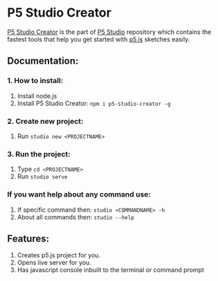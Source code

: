 # P5 Studio Creator

[P5 Studio Creator](https://github.com/Andy-Python-Programmer/p5-studio/tree/master/creator) is the part of [P5 Studio](https://github.com/Andy-Python-Programmer/p5-studio) repository which contains the fastest tools that help you get started with [p5.js](https://p5js.org/) sketches easily.

## Documentation:

### 1. How to install:
1. Install node.js
2. Install P5 Studio Creator: `npm i p5-studio-creator -g`

### 2. Create new project:
1. Run `studio new <PROJECTNAME>`

### 3. Run the project:
1. Type `cd <PROJECTNAME>`
2. Run `studio serve`

### If you want help about any command use:
1. If specific command then: `studio <COMMANDNAME> -h`
2. About all commands then: `studio --help`

## Features:

1. Creates p5.js project for you.
2. Opens live server for you.
3. Has javascript console inbuilt to the terminal or command prompt